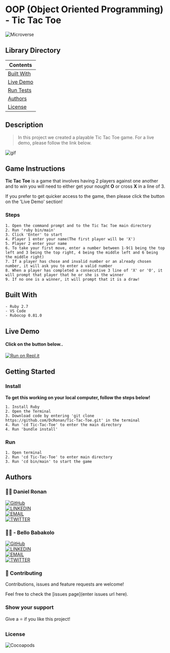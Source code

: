 # OOP (Object Oriented Programming) - Tic Tac Toe
![Microverse](https://img.shields.io/badge/-Microverse-6F23FF?style=for-the-badge)
## Library Directory
 
| Contents        |
| ------------- |
| [Built With](#built-with) |
| [Live Demo](#live-demo) |
| [Run Tests](#run-tests) |
| [Authors](#authors) | 
| [License](#license) | 

## Description
> In this project we created a playable Tic Tac Toe game. For a live demo, please follow the link below.

![gif](https://media.giphy.com/media/Yj97rLWiH29Hi/source.gif)

## Game Instructions

**Tic Tac Toe** is a game that involves having 2 players against one another and to win you will need to either get your nought **O** or cross **X** in a line of 3.

If you prefer to get quicker access to the game, then please click the button on the 'Live Demo' section!

### Steps

```
1. Open the command prompt and to the Tic Tac Toe main directory
2. Run 'ruby bin/main'
3. Click 'Enter' to start
4. Player 1 enter your name(The first player will be 'X')
5. Player 2 enter your name
6. To take your first move, enter a number between 1-9(1 being the top left and 3 being the top right, 4 being the middle left and 6 being the middle right)
7. If a player has chose and invalid number or an already chosen number, it will ask you to enter a valid number
8. When a player has completed a consecutive 3 line of 'X' or 'O', it will prompt that player that he or she is the winner
9. If no one is a winner, it will prompt that it is a draw!
```

## Built With
```
- Ruby 2.7
- VS Code
- Rubocop 0.81.0
```

## Live Demo

#### Click on the button below..

[![Run on Repl.it](https://repl.it/badge/github/DcRonan/Tic-Tac-Toe)](https://repl.it/github/DcRonan/Tic-Tac-Toe)

## Getting Started

### Install
**To get this working on your local computer, follow the steps below!**

```
1. Install Ruby
2. Open the Terminal
3. Download code by entering 'git clone https://github.com/DcRonan/Tic-Tac-Toe.git' in the terminal
4. Run 'cd Tic-Tac-Toe' to enter the main directory
4. Run 'bundle install'
```
### Run
```
1. Open terminal
2. Run 'cd Tic-Tac-Toe' to enter main directory
3. Run 'cd bin/main' to start the game
```


## Authors

### 👨‍💻 Daniel Ronan
[![GitHub](https://img.shields.io/badge/-GitHub-000?style=for-the-badge&logo=GitHub&logoColor=white)](https://github.com/DcRonan) <br>
[![LINKEDIN](https://img.shields.io/badge/-LINKEDIN-0077B5?style=for-the-badge&logo=Linkedin&logoColor=white)](https://www.linkedin.com/in/danronan10/) <br>
[![EMAIL](https://img.shields.io/badge/-EMAIL-D14836?style=for-the-badge&logo=Mail.Ru&logoColor=white)](mailto:danielconnorronan@gmail.com) <br>
[![TWITTER](https://img.shields.io/badge/-TWITTER-1DA1F2?style=for-the-badge&logo=Twitter&logoColor=white)](https://twitter.com/dc_ronan)

### 👨‍💻 - Bello Babakolo

[![GitHub](https://img.shields.io/badge/-GitHub-000?style=for-the-badge&logo=GitHub&logoColor=white)](https://github.com/belsman) <br>
[![LINKEDIN](https://img.shields.io/badge/-LINKEDIN-0077B5?style=for-the-badge&logo=Linkedin&logoColor=white)](https://www.linkedin.com/in/bello-babakolo-b23b17145) <br>
[![EMAIL](https://img.shields.io/badge/-EMAIL-D14836?style=for-the-badge&logo=Mail.Ru&logoColor=white)](mailto:fleetbeekay@gmail.com) <br>
[![TWITTER](https://img.shields.io/badge/-TWITTER-1DA1F2?style=for-the-badge&logo=Twitter&logoColor=white)](https://twitter.com/d_belsman)

### 🤝 Contributing

Contributions, issues and feature requests are welcome!

Feel free to check the [issues page](enter issues url here).

### Show your support

Give a ⭐️ if you like this project!

### License

![Cocoapods](https://img.shields.io/cocoapods/l/AFNetworking?color=red&style=for-the-badge)
